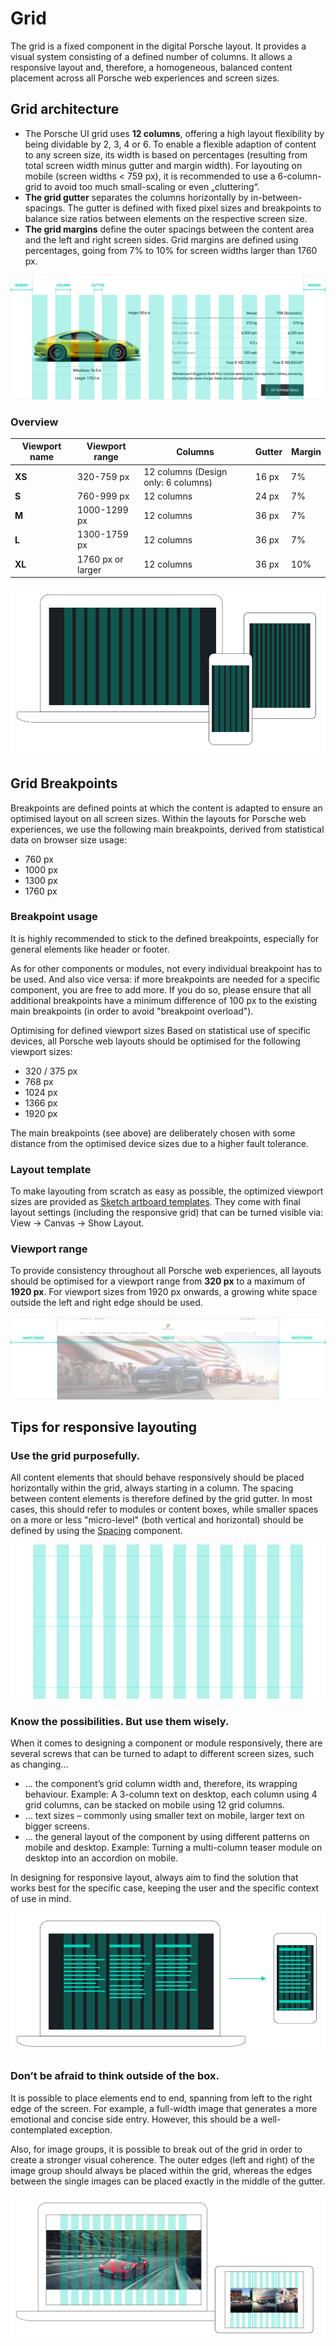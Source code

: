 # Grid
The grid is a fixed component in the digital Porsche layout. It provides a visual system consisting of a defined number of columns. It allows a responsive layout and, therefore, a homogeneous, balanced content placement across all Porsche web experiences and screen sizes.

## Grid architecture

- The Porsche UI grid uses **12 columns**, offering a high layout flexibility by
being dividable by 2, 3, 4 or 6. To enable a flexible adaption of content to any
screen size, its width is based on percentages (resulting from total screen
width minus gutter and margin width). For layouting on mobile (screen widths < 759 px), it is recommended to use
a 6-column-grid to avoid too much small-scaling or even „cluttering“.
- **The grid gutter** separates the columns horizontally by in-between-spacings.
The gutter is defined with fixed pixel sizes and breakpoints to balance size
ratios between elements on the respective screen size. 
- **The grid margins** define the outer spacings between the content area and the left and right screen
sides. Grid margins are defined using percentages, going from 7% to 10% for
screen widths larger than 1760 px. 

![Porsche UI grid architecture](./assets/grid-components.png)

### Overview 

| Viewport name | Viewport range | Columns | Gutter | Margin |
| -------- | -------- | -------- | -------- | -------- |
| **XS** | 320-759 px | 12 columns (Design only: 6 columns) |  16 px | 7% |
| **S** | 760-999 px | 12 columns |  24 px | 7% |
| **M** | 1000-1299 px | 12 columns | 36 px| 7% |
| **L** | 1300-1759 px  |  12 columns | 36 px | 7% | 
| **XL** | 1760 px or larger |  12 columns | 36 px | 10% | 

![Porsche UI grid architecture](./assets/grid-viewports.png)

## Grid Breakpoints 
Breakpoints are defined points at which the content is adapted to ensure an optimised layout on all screen sizes.
Within the layouts for Porsche web experiences, we use the following main breakpoints, derived from statistical data on browser size usage: 

- 760 px
- 1000 px 
- 1300 px
- 1760 px

### Breakpoint usage

It is highly recommended to stick to the defined breakpoints, especially for general elements like header or footer.

As for other components or modules, not every individual breakpoint has to be used. And also vice versa: if more breakpoints are needed for a specific component, you are free to add more. If you do so, please ensure that all additional breakpoints have a minimum difference of 100 px to the existing main breakpoints (in order to avoid "breakpoint overload").

Optimising for defined viewport sizes
Based on statistical use of specific devices, all Porsche web layouts should be optimised for the following viewport sizes: 

- 320 / 375 px
- 768 px
- 1024 px
- 1366 px
- 1920 px

The main breakpoints (see above) are deliberately chosen with some distance from the optimised device sizes due to a higher fault tolerance.

### Layout template 
To make layouting from scratch as easy as possible, the
optimized viewport sizes are provided as [Sketch artboard templates](http://ui.porsche.com/latest/porsche-ui-kit-layout-template.sketch). They
come with final layout settings (including the responsive grid) that can be turned visible via: View → Canvas →
Show Layout.

### Viewport range
To provide consistency throughout all Porsche web experiences, all layouts should be optimised for a viewport range from **320 px** to a maximum of **1920 px**. For viewport sizes from 1920 px onwards, a growing white space outside the left and right edge should be used.

![Porsche UI grid architecture](./assets/grid-maxwidth.png)

## Tips for responsive layouting

### Use the grid purposefully.
All content elements that should behave responsively should be placed horizontally within the grid, always starting in a column. The spacing between content elements is therefore defined by the grid gutter. 
In most cases, this should refer to modules or content boxes, while smaller spaces on a more or less "micro-level" (both vertical and horizontal) should be defined by using the [Spacing]() component.

![Porsche UI grid alignment](./assets/grid-alignment.png)
### Know the possibilities. But use them wisely.
When it comes to designing a component or module responsively, there are several screws that can be turned to adapt to different screen sizes, such as changing…

- … the component’s grid column width and, therefore, its wrapping behaviour. Example: A 3-column text on desktop, each column using 4 grid columns, can be stacked on mobile using 12 grid columns.
- … text sizes – commonly using smaller text on mobile, larger text on bigger screens.
- … the general layout of the component by using different patterns on mobile and desktop. Example: Turning a multi-column teaser module on desktop into an accordion on mobile.

In designing for responsive layout, always aim to find the solution that works best for the specific case, keeping the user and the specific context of use in mind.

![Porsche UI grid behaviour](./assets/grid-behaviour.png)

### Don’t be afraid to think outside of the box.
It is possible to place elements end to end, spanning from left to the right edge of the screen. For example, a full-width image that generates a more emotional and concise side entry. However, this should be a well-contemplated exception.

Also, for image groups, it is possible to break out of the grid in order to create a stronger visual coherence. The outer edges (left and right) of the image group should always be placed within the grid, whereas the edges between the single images can be placed exactly in the middle of the gutter.

![End-to-end placement](./assets/grid-endtoend.png)

